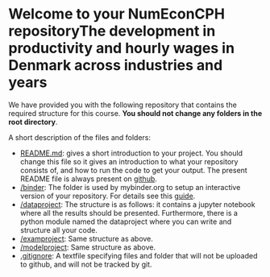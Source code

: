 # Welcome to your NumEconCPH repositoryThe development in productivity and hourly wages in Denmark across industries and years


We have provided you with the following repository that contains the required structure for this course. **You should not change any folders in the root directory**.

A short description of the files and folders:

* [README.md](/README.md): gives a short introduction to your project. You should change this file so it gives an introduction to what your repository consists of, and how to run the code to get your output. The present README file is always present on [github](https://www.github.com/numeconcopenhagen/numeconcopenhagen-2018/blob/master/README.md).
* [/binder](/binder/): The folder is used by mybinder.org to setup an interactive version of your repository. For details see this [guide](https://numeconcopenhagen.netlify.com/guides/mybinder/).
* [/dataproject](/dataproject): The structure is as follows: it contains a jupyter notebook where all the results should be presented. Furthermore, there is a python module named the dataproject where you can write and structure all your code.
* [/examproject](/examproject): Same structure as above.
* [/modelproject](/modelproject): Same structure as above.
* [.gitignore](/.gitignore): A textfile specifying files and folder that will not be uploaded to github, and will not be tracked by git.  
